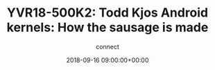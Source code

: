 ---
amazon_s3_presentation_url: None
amazon_s3_video_url: None
author: connect
categories:
- yvr18
comments: true
date: '2018-09-16 09:00:00+00:00'
image:
  featured: true
  file_name: YVR18-500K2.png
  path: /assets/images/featured-images/YVR18-500K2.png
layout: resource-post
session_id: YVR18-500K2
session_track: Keynote
slideshare_presentation_url: None
speakers:
- biography: '""'
  company: Google
  job-title: Software Engineer
  name: Todd Kjos
  speaker-image: ToddKjos.gif
title: 'YVR18-500K2: Todd Kjos Android kernels: How the sausage is made'
youtube_video_url: None
tag: session
---